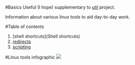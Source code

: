 #Basics
Useful (I hope) supplementary to [util](https://github.com/kiemlicz/util) project.

Information about various linux tools to aid day-to-day work.

#Table of contents
1. [shell shortcuts](Shell shortcuts)
2. [redirects](redirects)
3. [scripting](scripting)

#Linux tools infographic
![](http://brendangregg.com/Perf/linux_perf_tools_full.png)